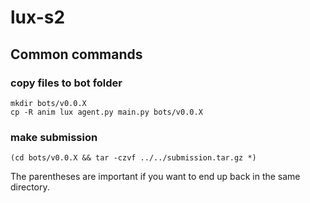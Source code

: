 # lux-s2

## Common commands

### copy files to bot folder
```
mkdir bots/v0.0.X
cp -R anim lux agent.py main.py bots/v0.0.X
```

### make submission
```
(cd bots/v0.0.X && tar -czvf ../../submission.tar.gz *)
```
The parentheses are important if you want to end up back in the same directory.
